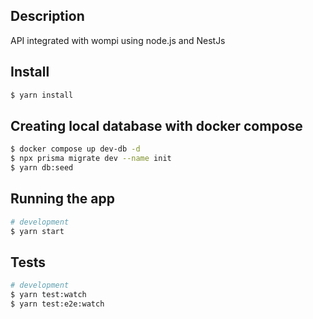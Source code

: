 ## Description

API integrated with wompi using node.js and
NestJs

## Install

```bash
$ yarn install
```

## Creating local database with docker compose

```bash
$ docker compose up dev-db -d
$ npx prisma migrate dev --name init
$ yarn db:seed
```

## Running the app

```bash
# development
$ yarn start
```

## Tests

```bash
# development
$ yarn test:watch
$ yarn test:e2e:watch
```
